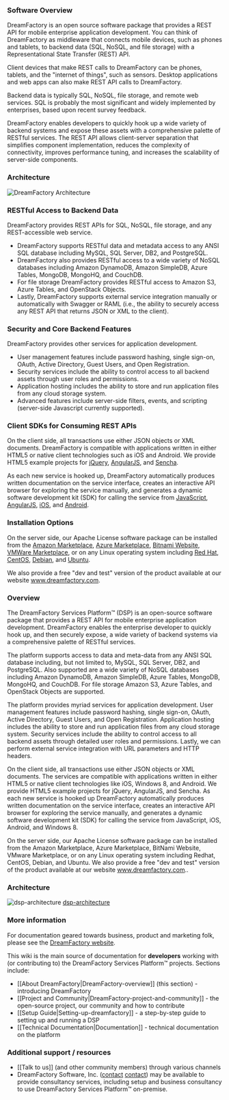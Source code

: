 ### Software Overview

DreamFactory is an open source software package that provides a REST API for mobile enterprise application development. You can think of DreamFactory as middleware that connects mobile devices, such as phones and tablets, to backend data (SQL, NoSQL, and file storage) with a Representational State Transfer (REST) API.

Client devices that make REST calls to DreamFactory can be phones, tablets, and the "internet of things", such as sensors. Desktop applications and web apps can also make REST API calls to DreamFactory. 

Backend data is typically SQL, NoSQL, file storage, and remote web services. SQL is probably the most significant and widely implemented by enterprises, based upon recent survey feedback.

DreamFactory enables developers to quickly hook up a wide variety of backend systems and expose these assets with a comprehensive palette of RESTful services. The REST API allows client-server separation that simplifies component implementation, reduces the complexity of connectivity, improves performance tuning, and increases the scalability of server-side components.

### Architecture

![DreamFactory Architecture](http://dev.dreamfactory.com/sites/default/files/DF-diagram-alt-3-02.png)

### RESTful Access to Backend Data

DreamFactory provides REST APIs for SQL, NoSQL, file storage, and any REST-accessible web service.

* DreamFactory supports RESTful data and metadata access to any ANSI SQL database including MySQL, SQL Server, DB2, and PostgreSQL. 
* DreamFactory also provides RESTful access to a wide variety of NoSQL databases including Amazon DynamoDB, Amazon SimpleDB, Azure Tables, MongoDB, MongoHQ, and CouchDB. 
* For file storage DreamFactory provides RESTful access to Amazon S3, Azure Tables, and OpenStack Objects. 
* Lastly, DreamFactory supports external service integration manually or automatically with Swagger or RAML (i.e., the ability to securely access any REST API that returns JSON or XML to the client).

### Security and Core Backend Features

DreamFactory provides other services for application development. 

* User management features include password hashing, single sign-on, OAuth, Active Directory, Guest Users, and Open Registration. 
* Security services include the ability to control access to all backend assets through user roles and permissions. 
* Application hosting includes the ability to store and run application files from any cloud storage system. 
* Advanced features include server-side filters, events, and scripting (server-side Javascript currently supported). 

### Client SDKs for Consuming REST APIs

On the client side, all transactions use either JSON objects or XML documents. DreamFactory is compatible with applications written in either HTML5 or native client technologies such as iOS and Android. We provide HTML5 example projects for [jQuery](http://www.dreamfactory.com/jquery-example), [AngularJS](http://www.dreamfactory.com/angularjs-example), and [Sencha](http://www.dreamfactory.com/sencha-touch-example). 

As each new service is hooked up, DreamFactory automatically produces written documentation on the service interface, creates an interactive API browser for exploring the service manually, and generates a dynamic software development kit (SDK) for calling the service from <a href="https://github.com/dreamfactorysoftware/javascript-sdk">JavaScript</a>, <a href="https://github.com/dreamfactorysoftware/angular-dreamfactory">AngularJS</a>, <a href="https://github.com/dreamfactorysoftware/ios-sdk">iOS</a>, and <a href="https://github.com/dreamfactorysoftware/android-sdk">Android</a>.

### Installation Options

On the server side, our Apache License software package can be installed from the <a href = "https://aws.amazon.com/marketplace/search/results/ref=sp_navgno_search_box?page=1&searchTerms=dreamfactory">Amazon Marketplace</a>, <a href="http://vmdepot.msopentech.com/Vhd/Show?vhdId=34072">Azure Marketplace</a>, <a href="https://bitnami.com/stack/dreamfactory">Bitnami Website</a>, <a href="https://bitnami.com/stack/dreamfactory/virtual-machine#vmware">VMWare Marketplace</a>, or on any Linux operating system including [Red Hat](https://github.com/dfryan/dsp-core/wiki/Manual-for-CentOS), [CentOS](https://github.com/dfryan/dsp-core/wiki/Manual-for-CentOS), [Debian](https://github.com/dfryan/dsp-core/wiki/Manual-for-Ubuntu), and [Ubuntu](https://github.com/dfryan/dsp-core/wiki/Manual-for-Ubuntu). 

We also provide a free "dev and test" version of the product available at our website 
<a href="http://www.dreamfactory.com">www.dreamfactory.com</a>.




### Overview

The DreamFactory Services Platform&trade; (DSP) is an open-source software package that provides a REST API for mobile enterprise application development. DreamFactory enables the enterprise developer to quickly hook up, and then securely expose, a wide variety of backend systems via a comprehensive palette of RESTful services.

The platform supports access to data and meta-data from any ANSI SQL database including, but not limited to, MySQL, SQL Server, DB2, and PostgreSQL. Also supported are a wide variety of NoSQL databases including Amazon DynamoDB, Amazon SimpleDB, Azure Tables, MongoDB, MongoHQ, and CouchDB. For file storage Amazon S3, Azure Tables, and OpenStack Objects are supported.

The platform provides myriad services for application development. User management features include password hashing, single sign-on, OAuth, Active Directory, Guest Users, and Open Registration. Application hosting includes the ability to store and run application files from any cloud storage system. Security services include the ability to control access to all backend assets through detailed user roles and permissions. Lastly, we can perform external service integration with URL parameters and HTTP headers.

On the client side, all transactions use either JSON objects or XML documents. The services are compatible with applications written in either HTML5 or native client technologies like iOS, Windows 8, and Android. We provide HTML5 example projects for jQuery, AngularJS, and Sencha. As each new service is hooked up DreamFactory automatically produces written documentation on the service interface, creates an interactive API browser for exploring the service manually, and generates a dynamic software development kit (SDK) for calling the service from JavaScript, iOS, Android, and Windows 8.

On the server side, our Apache License software package can be installed from the Amazon Marketplace, Azure Marketplace, BitNami Website, VMware Marketplace, or on any Linux operating system including Redhat, CentOS, Debian, and Ubuntu. We also provide a free "dev and test" version of the product available at our website www.dreamfactory.com..

### Architecture

![dsp-architecture] [dsp-architecture]

### More information

For documentation geared towards business, product and marketing folk, please see the [DreamFactory website](http://dreamfactory.com).

This wiki is the main source of documentation for **developers** working with (or contributing to) the DreamFactory Services Platform&trade; projects. Sections include:
* [[About DreamFactory|DreamFactory-overview]] (this section) - introducing DreamFactory
* [[Project and Community|DreamFactory-project-and-community]] - the open-source project, our community and how to contribute
* [[Setup Guide|Setting-up-dreamfactory]] - a step-by-step guide to setting up and running a DSP
* [[Technical Documentation|Documentation]] - technical documentation on the platform

### Additional support / resources

* [[Talk to us]] (and other community members) through various channels
* DreamFactory Software, Inc. ([contact] [contact]) may be available to provide consultancy services, including setup and business consultancy to use DreamFactory Services Platform&trade; on-premise.

[contact]: mailto:support@dreamfactory.com
[dsp-architecture]: /dreamfactorysoftware/dsp-core/wiki/images/dsp-architecture.png

